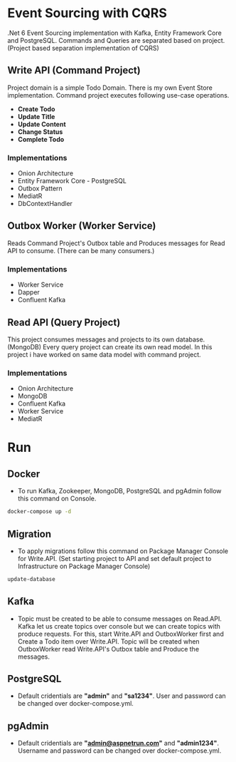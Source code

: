 # Event Sourcing with CQRS

.Net 6 Event Sourcing implementation with Kafka, Entity Framework Core and PostgreSQL. Commands and Queries are separated based on project. (Project based separation implementation of CQRS)

## Write API (Command Project)

Project domain is a simple Todo Domain. There is my own Event Store implementation. Command project executes following use-case operations.

- **Create Todo**
- **Update Title**
- **Update Content**
- **Change Status**
- **Complete Todo**

### Implementations

- Onion Architecture
- Entity Framework Core - PostgreSQL
- Outbox Pattern
- MediatR
- DbContextHandler

## Outbox Worker (Worker Service)

Reads Command Project's Outbox table and Produces messages for Read API to consume. (There can be many consumers.)

### Implementations

- Worker Service
- Dapper
- Confluent Kafka


## Read API (Query Project)

This project consumes messages and projects to its own database. (MongoDB) Every query project can create its own read model. 
In this project i have worked on same data model with command project.

### Implementations

- Onion Architecture
- MongoDB
- Confluent Kafka
- Worker Service
- MediatR

# Run

## Docker

- To run Kafka, Zookeeper, MongoDB, PostgreSQL and pgAdmin follow this command on Console.

```bash
docker-compose up -d
```

## Migration

- To apply migrations follow this command on Package Manager Console for Write.API. (Set starting project to API and set default project to Infrastructure on Package Manager Console)

```bash
update-database
```

## Kafka

- Topic must be created to be able to consume messages on Read.API. Kafka let us create topics over console but we can create topics with produce requests. For this, start Write.API and OutboxWorker first and Create a Todo item over Write.API. Topic will be created when OutboxWorker read Write.API's Outbox table and Produce the messages.

## PostgreSQL

- Default cridentials are **"admin"** and **"sa1234"**. User and password can be changed over docker-compose.yml.

## pgAdmin

- Default cridentials are **"admin@aspnetrun.com"** and **"admin1234"**. Username and password can be changed over docker-compose.yml.